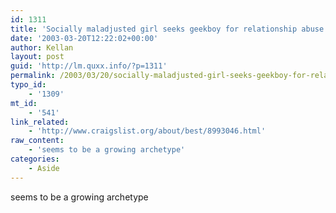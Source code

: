 ```yaml
---
id: 1311
title: 'Socially maladjusted girl seeks geekboy for relationship abuse'
date: '2003-03-20T12:22:02+00:00'
author: Kellan
layout: post
guid: 'http://lm.quxx.info/?p=1311'
permalink: /2003/03/20/socially-maladjusted-girl-seeks-geekboy-for-relationship-abuse/
typo_id:
    - '1309'
mt_id:
    - '541'
link_related:
    - 'http://www.craigslist.org/about/best/8993046.html'
raw_content:
    - 'seems to be a growing archetype'
categories:
    - Aside
---
```


seems to be a growing archetype